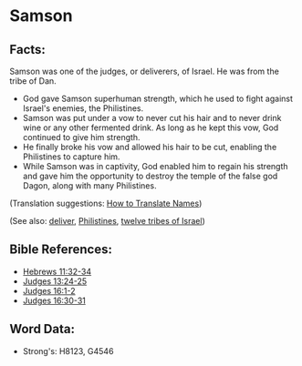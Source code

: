 # Samson #

## Facts: ##

Samson was one of the judges, or deliverers, of Israel. He was from the tribe of Dan.

* God gave Samson superhuman strength, which he used to fight against Israel's enemies, the Philistines.
* Samson was put under a vow to never cut his hair and to never drink wine or any other fermented drink. As long as he kept this vow, God continued to give him strength.
* He finally broke his vow and allowed his hair to be cut, enabling the Philistines to capture him.
* While Samson was in captivity, God enabled him to regain his strength and gave him the opportunity to destroy the temple of the false god Dagon, along with many Philistines.

(Translation suggestions: [How to Translate Names](rc://en/ta/man/translate/translate-names))

(See also: [deliver](../other/deliverer.md), [Philistines](../names/philistines.md), [twelve tribes of Israel](../other/12tribesofisrael.md))

## Bible References: ##

* [Hebrews 11:32-34](rc://en/tn/help/heb/11/32)
* [Judges 13:24-25](rc://en/tn/help/jdg/13/24)
* [Judges 16:1-2](rc://en/tn/help/jdg/16/01)
* [Judges 16:30-31](rc://en/tn/help/jdg/16/30)

## Word Data: ##

* Strong's: H8123, G4546
